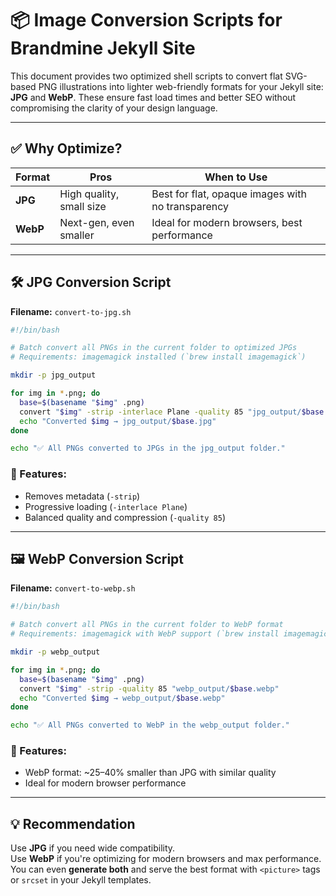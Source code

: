 
# 📦 Image Conversion Scripts for Brandmine Jekyll Site

This document provides two optimized shell scripts to convert flat SVG-based PNG illustrations into lighter web-friendly formats for your Jekyll site: **JPG** and **WebP**. These ensure fast load times and better SEO without compromising the clarity of your design language.

---

## ✅ Why Optimize?

| Format | Pros | When to Use |
|--------|------|-------------|
| **JPG** | High quality, small size | Best for flat, opaque images with no transparency |
| **WebP** | Next-gen, even smaller | Ideal for modern browsers, best performance |

---

## 🛠 JPG Conversion Script

**Filename:** `convert-to-jpg.sh`

```bash
#!/bin/bash

# Batch convert all PNGs in the current folder to optimized JPGs
# Requirements: imagemagick installed (`brew install imagemagick`)

mkdir -p jpg_output

for img in *.png; do
  base=$(basename "$img" .png)
  convert "$img" -strip -interlace Plane -quality 85 "jpg_output/$base.jpg"
  echo "Converted $img → jpg_output/$base.jpg"
done

echo "✅ All PNGs converted to JPGs in the jpg_output folder."
```

### 🔑 Features:
- Removes metadata (`-strip`)
- Progressive loading (`-interlace Plane`)
- Balanced quality and compression (`-quality 85`)

---

## 🖼 WebP Conversion Script

**Filename:** `convert-to-webp.sh`

```bash
#!/bin/bash

# Batch convert all PNGs in the current folder to WebP format
# Requirements: imagemagick with WebP support (`brew install imagemagick`)

mkdir -p webp_output

for img in *.png; do
  base=$(basename "$img" .png)
  convert "$img" -strip -quality 85 "webp_output/$base.webp"
  echo "Converted $img → webp_output/$base.webp"
done

echo "✅ All PNGs converted to WebP in the webp_output folder."
```

### 🔑 Features:
- WebP format: ~25–40% smaller than JPG with similar quality
- Ideal for modern browser performance

---

## 💡 Recommendation

Use **JPG** if you need wide compatibility.  
Use **WebP** if you're optimizing for modern browsers and max performance.  
You can even **generate both** and serve the best format with `<picture>` tags or `srcset` in your Jekyll templates.

